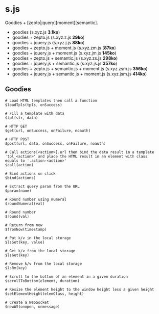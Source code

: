 # s.js

Goodies + [zepto|jquery][moment][semantic].

- goodies (s.xyz.js **3.1ko**)
- goodies + zepto.js (s.xyz.z.js **29ko**)
- goodies + jquery.js (s.xyz.j.js **88ko**)
- goodies + zepto.js  + moment.js (s.xyz.zm.js (**87ko**)
- goodies + jquery.js + moment.js (s.xyz.jm.js **145ko**)
- goodies + zepto.js  + semantic.js (s.xyz.zs.js **298ko**)
- goodies + jquery.js + semantic.js (s.xyz.js.js **357ko**)
- goodies + zepto.js  + semantic.js + moment.js (s.xyz.zsm.js **356ko**)
- goodies + jquery.js + semantic.js + moment.js (s.xyz.jsm.js **414ko**)

## Goodies

```
# Load HTML templates then call a function
$loadTpls(tpls, onSuccess)

# Fill a template with data
$tpl(str, data)

# HTTP GET
$get(url, onSuccess, onFailure, noauth)

# HTTP POST
$post(url, data, onSuccess, onFailure, noauth)

# Call actions[<action>].url then bind the data result in a template 'tpl_<action>' and place the HTML result in an element with class equals to '.action-<action>'
$call(action)

# Bind actions on click
$bind(actions)

# Extract query param from the URL
$param(name)

# Round number using numeral
$roundNumeral(val)

# Round number
$round(val)

# Return from now
$fromNow(timestamp)

# Put k/v in the local storage
$lsSet(key, value)

# Get k/v from the local storage
$lsGet(key)

# Remove k/v from the local storage
$lsRm(key)

# Scroll to the bottom of an element in a given duration
$scrollToBottom(element, duration)

# Resize the element height to the window height less a given height
$setElementHeight(elemClass, height)

# Create a WebSocket
$newWS(onopen, onmessage)
```

